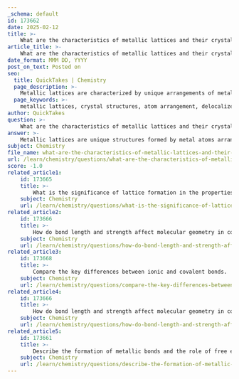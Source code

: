 ```yaml
---
_schema: default
id: 173662
date: 2025-02-12
title: >-
    What are the characteristics of metallic lattices and their crystal structures?
article_title: >-
    What are the characteristics of metallic lattices and their crystal structures?
date_format: MMM DD, YYYY
post_on_text: Posted on
seo:
  title: QuickTakes | Chemistry
  page_description: >-
    Metallic lattices are characterized by unique arrangements of metal atoms, delocalized electrons, and properties such as conductivity and malleability, influenced by their specific crystal structures like FCC, BCC, and HCP.
  page_keywords: >-
    metallic lattices, crystal structures, atom arrangement, delocalized electrons, metallic bonding, properties of metals, malleability, ductility, electrical conductivity, thermal conductivity, face-centered cubic, body-centered cubic, hexagonal close-packed, stability, examples of metals
author: QuickTakes
question: >-
    What are the characteristics of metallic lattices and their crystal structures?
answer: >-
    Metallic lattices are unique structures formed by metal atoms arranged in a regular, repeating pattern. Here are the key characteristics and aspects of metallic lattices and their crystal structures:\n\n1. **Arrangement of Atoms**: In metallic lattices, metal atoms are closely packed together in a specific geometric arrangement. Common crystal structures include face-centered cubic (FCC), body-centered cubic (BCC), and hexagonal close-packed (HCP). Each of these arrangements influences the properties of the metal.\n\n2. **Delocalized Electrons**: One of the defining features of metallic lattices is the presence of delocalized electrons. These electrons are not bound to any specific atom and can move freely throughout the lattice. This electron mobility is responsible for many of the characteristic properties of metals, such as electrical conductivity and thermal conductivity.\n\n3. **Metallic Bonding**: The bonding in metallic lattices is referred to as metallic bonding. This type of bonding occurs due to the electrostatic attraction between the positively charged metal ions (cations) and the sea of delocalized electrons. This attraction allows metals to maintain their structure while also permitting the movement of electrons.\n\n4. **Properties**: The structure of metallic lattices contributes to several key properties of metals:\n   - **Malleability and Ductility**: Metals can be hammered or drawn into wires without breaking because the layers of atoms can slide over one another while maintaining the metallic bond.\n   - **Conductivity**: The free movement of delocalized electrons allows metals to conduct electricity and heat efficiently.\n   - **Luster**: The ability of metals to reflect light is due to the interaction of light with the delocalized electrons.\n\n5. **Examples**: Common examples of metallic lattices include sodium metal and magnesium metal, where the arrangement of atoms and the presence of delocalized electrons contribute to their metallic properties.\n\n6. **Stability**: The regular arrangement of atoms in metallic lattices contributes to the stability of the metal structure, allowing it to withstand various physical stresses.\n\nIn summary, metallic lattices are characterized by a regular arrangement of metal atoms, the presence of delocalized electrons, and the resulting properties such as conductivity, malleability, and ductility. The specific crystal structure of a metal can significantly influence its physical and chemical properties.
subject: Chemistry
file_name: what-are-the-characteristics-of-metallic-lattices-and-their-crystal-structures.md
url: /learn/chemistry/questions/what-are-the-characteristics-of-metallic-lattices-and-their-crystal-structures
score: -1.0
related_article1:
    id: 173665
    title: >-
        What is the significance of lattice formation in the properties of ionic solids?
    subject: Chemistry
    url: /learn/chemistry/questions/what-is-the-significance-of-lattice-formation-in-the-properties-of-ionic-solids
related_article2:
    id: 173666
    title: >-
        How do bond length and strength affect molecular geometry in covalent interactions?
    subject: Chemistry
    url: /learn/chemistry/questions/how-do-bond-length-and-strength-affect-molecular-geometry-in-covalent-interactions
related_article3:
    id: 173668
    title: >-
        Compare the key differences between ionic and covalent bonds.
    subject: Chemistry
    url: /learn/chemistry/questions/compare-the-key-differences-between-ionic-and-covalent-bonds
related_article4:
    id: 173666
    title: >-
        How do bond length and strength affect molecular geometry in covalent interactions?
    subject: Chemistry
    url: /learn/chemistry/questions/how-do-bond-length-and-strength-affect-molecular-geometry-in-covalent-interactions
related_article5:
    id: 173661
    title: >-
        Describe the formation of metallic bonds and the role of free electrons.
    subject: Chemistry
    url: /learn/chemistry/questions/describe-the-formation-of-metallic-bonds-and-the-role-of-free-electrons
---
```


&nbsp;